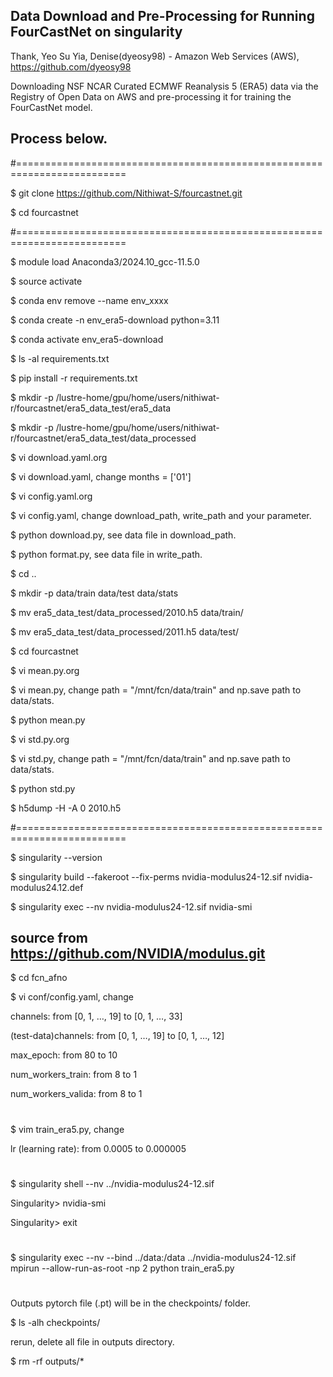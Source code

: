 ## Data Download and Pre-Processing for Running FourCastNet on singularity

Thank, Yeo Su Yia, Denise(dyeosy98) - Amazon Web Services (AWS), https://github.com/dyeosy98

Downloading NSF NCAR Curated ECMWF Reanalysis 5 (ERA5) data via the Registry of Open Data on AWS and pre-processing it for training the FourCastNet model.


## Process below.

#=========================================================================

$ git clone https://github.com/Nithiwat-S/fourcastnet.git

$ cd fourcastnet

#=========================================================================

$ module load Anaconda3/2024.10_gcc-11.5.0

$ source activate

$ conda env remove --name env_xxxx

$ conda create -n env_era5-download python=3.11

$ conda activate env_era5-download

$ ls -al requirements.txt

$ pip install -r requirements.txt

$ mkdir -p /lustre-home/gpu/home/users/nithiwat-r/fourcastnet/era5_data_test/era5_data

$ mkdir -p /lustre-home/gpu/home/users/nithiwat-r/fourcastnet/era5_data_test/data_processed

$ vi download.yaml.org

$ vi download.yaml, change months = ['01']

$ vi config.yaml.org

$ vi config.yaml, change download_path, write_path and your parameter.

$ python download.py, see data file in download_path.

$ python format.py, see data file in write_path.

$ cd ..

$ mkdir -p data/train data/test data/stats

$ mv era5_data_test/data_processed/2010.h5 data/train/

$ mv era5_data_test/data_processed/2011.h5 data/test/

$ cd fourcastnet

$ vi mean.py.org

$ vi mean.py, change path = "/mnt/fcn/data/train" and np.save path to data/stats.

$ python mean.py

$ vi std.py.org

$ vi std.py, change path = "/mnt/fcn/data/train" and np.save path to data/stats.

$ python std.py

$ h5dump -H -A 0 2010.h5

#=========================================================================

$ singularity --version

$ singularity build --fakeroot --fix-perms nvidia-modulus24-12.sif nvidia-modulus24.12.def

$ singularity exec --nv nvidia-modulus24-12.sif nvidia-smi

## source from https://github.com/NVIDIA/modulus.git

$ cd fcn_afno

$ vi conf/config.yaml, change

channels: from [0, 1, …, 19] to [0, 1, …, 33]

(test-data)channels: from [0, 1, …, 19] to [0, 1, …, 12]

max_epoch: from 80 to 10

num_workers_train: from 8 to 1

num_workers_valida: from 8 to 1

#

$ vim train_era5.py, change

lr (learning rate): from 0.0005 to 0.000005

#

$ singularity shell --nv ../nvidia-modulus24-12.sif

Singularity> nvidia-smi

Singularity> exit

#

$ singularity exec --nv --bind ../data:/data ../nvidia-modulus24-12.sif mpirun --allow-run-as-root -np 2 python train_era5.py

#

Outputs pytorch file (.pt) will be in the checkpoints/ folder.

$ ls -alh checkpoints/

rerun, delete all file in outputs directory.

$ rm -rf outputs/*